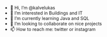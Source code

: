 - 👋 Hi, I’m @kalvelukas
- 👀 I’m interested in Buildings and IT
- 🌱 I’m currently learning Java and SQL
- 💞️ I’m looking to collaborate on nice projects
- 📫 How to reach me: twitter or instagram

<!---
kalvelukas/kalvelukas is a ✨ special ✨ repository because its `README.md` (this file) appears on your GitHub profile.
You can click the Preview link to take a look at your changes.
--->

